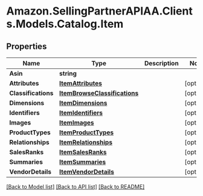 # Amazon.SellingPartnerAPIAA.Clients.Models.Catalog.Item
## Properties

Name | Type | Description | Notes
------------ | ------------- | ------------- | -------------
**Asin** | **string** |  | 
**Attributes** | [**ItemAttributes**](ItemAttributes.md) |  | [optional] 
**Classifications** | [**ItemBrowseClassifications**](ItemBrowseClassifications.md) |  | [optional] 
**Dimensions** | [**ItemDimensions**](ItemDimensions.md) |  | [optional] 
**Identifiers** | [**ItemIdentifiers**](ItemIdentifiers.md) |  | [optional] 
**Images** | [**ItemImages**](ItemImages.md) |  | [optional] 
**ProductTypes** | [**ItemProductTypes**](ItemProductTypes.md) |  | [optional] 
**Relationships** | [**ItemRelationships**](ItemRelationships.md) |  | [optional] 
**SalesRanks** | [**ItemSalesRanks**](ItemSalesRanks.md) |  | [optional] 
**Summaries** | [**ItemSummaries**](ItemSummaries.md) |  | [optional] 
**VendorDetails** | [**ItemVendorDetails**](ItemVendorDetails.md) |  | [optional] 

[[Back to Model list]](../README.md#documentation-for-models) [[Back to API list]](../README.md#documentation-for-api-endpoints) [[Back to README]](../README.md)

